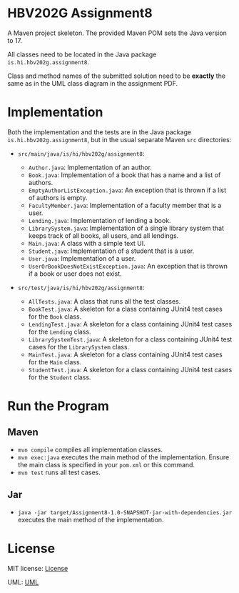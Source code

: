 # HBV202G Assignment8
A Maven project skeleton. The provided Maven POM sets the Java version to 17.

All classes need to be located in the Java package `is.hi.hbv202g.assignment8`.

Class and method names of the submitted solution need to be **exactly** the same 
as in the UML class diagram in the assignment PDF. 

# Implementation
Both the implementation and the tests are in the Java package `is.hi.hbv202g.assignment8`, 
but in the usual separate Maven `src` directories:

- `src/main/java/is/hi/hbv202g/assignment8`:
  - `Author.java`: Implementation of an author.
  - `Book.java`: Implementation of a book that has a name and a list of authors.
  - `EmptyAuthorListException.java`: An exception that is thrown if a list of authors is empty.
  - `FacultyMember.java`: Implementation of a faculty member that is a user.
  - `Lending.java`: Implementation of lending a book. 
  - `LibrarySystem.java`: Implementation of a single library system that keeps track of all books, all users, and all lendings.
  - `Main.java`: A class with a simple text UI.
  - `Student.java`: Implementation of a student that is a user.
  - `User.java`: Implementation of a user.
  - `UserOrBookDoesNotExistException.java`: An exception that is thrown if a book or user does not exist.

- `src/test/java/is/hi/hbv202g/assignment8`:
  - `AllTests.java`: A class that runs all the test classes.
  - `BookTest.java`: A skeleton for a class containing JUnit4 test cases for the `Book` class.
  - `LendingTest.java`: A skeleton for a class containing JUnit4 test cases for the `Lending` class.
  - `LibrarySystemTest.java`: A skeleton for a class containing JUnit4 test cases for the `LibrarySystem` class.
  - `MainTest.java`: A skeleton for a class containing JUnit4 test cases for the `Main` class.
  - `StudentTest.java`: A skeleton for a class containing JUnit4 test cases for the `Student` class.

# Run the Program

## Maven
- `mvn compile` compiles all implementation classes.
- `mvn exec:java` executes the main method of the implementation. Ensure the main class is specified in your `pom.xml` or this command.
- `mvn test` runs all test cases.

## Jar
- `java -jar target/Assignment8-1.0-SNAPSHOT-jar-with-dependencies.jar` executes the main method of the implementation.

# License
MIT license: [License](LICENSE)

UML: [UML](src/site/markdown/uml.md)
